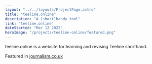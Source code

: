 ```yaml
---
layout: "../../layouts/ProjectPage.astro"
title: "teeline.online"
description: "A (short)handy tool"
link: "teeline.online"
dateStarted: "Mar 12 2022"
heroImage: "/projects/teeline-online/featured.png"
---
```


teeline.online is a website for learning and revising Teeline shorthand.

Featured in [journalism.co.uk](https://www.journalism.co.uk/news/tool-for-journalists-teeline-online-for-learning-and-practicing-shorthand/s2/a970926/)
